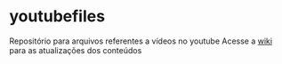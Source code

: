 # youtubefiles
Repositório para arquivos referentes a vídeos no youtube
Acesse a [wiki](https://github.com/mobius1qwe/youtubefiles/wiki) para as atualizações dos conteúdos

